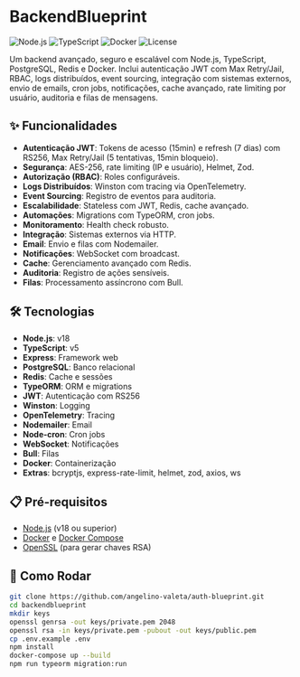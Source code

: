 # BackendBlueprint
![Node.js](https://img.shields.io/badge/Node.js-v18-green) ![TypeScript](https://img.shields.io/badge/TypeScript-v5-blue) ![Docker](https://img.shields.io/badge/Docker-Compose-blue) ![License](https://img.shields.io/badge/License-MIT-yellow)


Um backend avançado, seguro e escalável com Node.js, TypeScript, PostgreSQL, Redis e Docker. Inclui autenticação JWT com Max Retry/Jail, RBAC, logs distribuídos, event sourcing, integração com sistemas externos, envio de emails, cron jobs, notificações, cache avançado, rate limiting por usuário, auditoria e filas de mensagens.


## ✨ Funcionalidades

- **Autenticação JWT**: Tokens de acesso (15min) e refresh (7 dias) com RS256, Max Retry/Jail (5 tentativas, 15min bloqueio).
- **Segurança**: AES-256, rate limiting (IP e usuário), Helmet, Zod.
- **Autorização (RBAC)**: Roles configuráveis.
- **Logs Distribuídos**: Winston com tracing via OpenTelemetry.
- **Event Sourcing**: Registro de eventos para auditoria.
- **Escalabilidade**: Stateless com JWT, Redis, cache avançado.
- **Automações**: Migrations com TypeORM, cron jobs.
- **Monitoramento**: Health check robusto.
- **Integração**: Sistemas externos via HTTP.
- **Email**: Envio e filas com Nodemailer.
- **Notificações**: WebSocket com broadcast.
- **Cache**: Gerenciamento avançado com Redis.
- **Auditoria**: Registro de ações sensíveis.
- **Filas**: Processamento assíncrono com Bull.

## 🛠️ Tecnologias

- **Node.js**: v18
- **TypeScript**: v5
- **Express**: Framework web
- **PostgreSQL**: Banco relacional
- **Redis**: Cache e sessões
- **TypeORM**: ORM e migrations
- **JWT**: Autenticação com RS256
- **Winston**: Logging
- **OpenTelemetry**: Tracing
- **Nodemailer**: Email
- **Node-cron**: Cron jobs
- **WebSocket**: Notificações
- **Bull**: Filas
- **Docker**: Containerização
- **Extras**: bcryptjs, express-rate-limit, helmet, zod, axios, ws

## 📋 Pré-requisitos

- [Node.js](https://nodejs.org/) (v18 ou superior)
- [Docker](https://www.docker.com/) e [Docker Compose](https://docs.docker.com/compose/)
- [OpenSSL](https://www.openssl.org/) (para gerar chaves RSA)

## 🚀 Como Rodar

```bash
git clone https://github.com/angelino-valeta/auth-blueprint.git
cd backendblueprint 
mkdir keys
openssl genrsa -out keys/private.pem 2048
openssl rsa -in keys/private.pem -pubout -out keys/public.pem
cp .env.example .env
npm install
docker-compose up --build
npm run typeorm migration:run